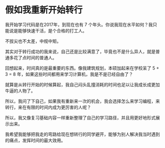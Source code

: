 # 假如我重新开始转行

我开始学习代码是在2017年，到现在也有 7 个年头。你说我现在水平如何？我只能说是能够快速干活，是个合格的打工人。

不拔尖也不太差，中规中矩。

其实对于转行成功的我来说，自己还是比较满意了，毕竟也不是什么异人，就是普通多花了点时间的普通人。

回想起来，时间真的是最重要的东西。像我建筑规划，本硕加起来在学校呆了 5 + 3 = 8 年，如果这些时间都用来学习计算机，我是不是已经自由了？

就算是从转行开始的时候算起，我自己闷头乱撞消耗的时间也足以让我成长成更加牛逼的人物了。

所以，我问了下自己，如果我有重新来一次的机会，我会选择怎么来学习编程，来转行，来在有限的时间内成为更厉害的人呢？

所以，我又像复习基础内容一样重新整理了自己的学习路径，并且用更好地形式展示出来。

我希望我能够把我走的弯路给现在想转行的同学避开，能够为别人解决我当时遇到的痛点，发挥时间的最大效用。


